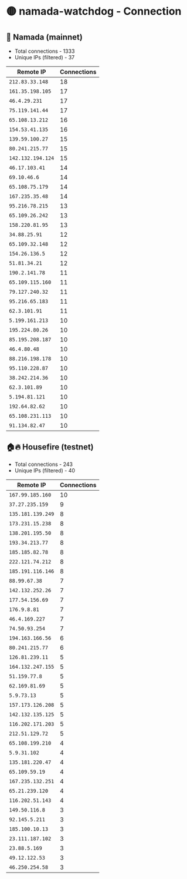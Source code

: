 # 🟡 namada-watchdog - Connection

## 🚀 Namada (mainnet)
- Total connections - 1333
- Unique IPs (filtered) - 37

| Remote IP | Connections |
|-----------|-------------|
| `212.83.33.148` | 18 |
| `161.35.198.105` | 17 |
| `46.4.29.231` | 17 |
| `75.119.141.44` | 17 |
| `65.108.13.212` | 16 |
| `154.53.41.135` | 16 |
| `139.59.100.27` | 15 |
| `80.241.215.77` | 15 |
| `142.132.194.124` | 15 |
| `46.17.103.41` | 14 |
| `69.10.46.6` | 14 |
| `65.108.75.179` | 14 |
| `167.235.35.48` | 14 |
| `95.216.78.215` | 13 |
| `65.109.26.242` | 13 |
| `158.220.81.95` | 13 |
| `34.88.25.91` | 12 |
| `65.109.32.148` | 12 |
| `154.26.136.5` | 12 |
| `51.81.34.21` | 12 |
| `190.2.141.78` | 11 |
| `65.109.115.160` | 11 |
| `79.127.240.32` | 11 |
| `95.216.65.183` | 11 |
| `62.3.101.91` | 11 |
| `5.199.161.213` | 10 |
| `195.224.80.26` | 10 |
| `85.195.208.187` | 10 |
| `46.4.80.48` | 10 |
| `88.216.198.178` | 10 |
| `95.110.228.87` | 10 |
| `38.242.214.36` | 10 |
| `62.3.101.89` | 10 |
| `5.194.81.121` | 10 |
| `192.64.82.62` | 10 |
| `65.108.231.113` | 10 |
| `91.134.82.47` | 10 |

## 🏠🔥 Housefire (testnet)

- Total connections - 243
- Unique IPs (filtered) - 40

| Remote IP | Connections |
|-----------|-------------|
| `167.99.185.160` | 10 |
| `37.27.235.159` | 9 |
| `135.181.139.249` | 8 |
| `173.231.15.238` | 8 |
| `138.201.195.50` | 8 |
| `193.34.213.77` | 8 |
| `185.185.82.78` | 8 |
| `222.121.74.212` | 8 |
| `185.191.116.146` | 8 |
| `88.99.67.38` | 7 |
| `142.132.252.26` | 7 |
| `177.54.156.69` | 7 |
| `176.9.8.81` | 7 |
| `46.4.169.227` | 7 |
| `74.50.93.254` | 7 |
| `194.163.166.56` | 6 |
| `80.241.215.77` | 6 |
| `126.81.239.11` | 5 |
| `164.132.247.155` | 5 |
| `51.159.77.8` | 5 |
| `62.169.81.69` | 5 |
| `5.9.73.13` | 5 |
| `157.173.126.208` | 5 |
| `142.132.135.125` | 5 |
| `116.202.171.203` | 5 |
| `212.51.129.72` | 5 |
| `65.108.199.210` | 4 |
| `5.9.31.102` | 4 |
| `135.181.220.47` | 4 |
| `65.109.59.19` | 4 |
| `167.235.132.251` | 4 |
| `65.21.239.120` | 4 |
| `116.202.51.143` | 4 |
| `149.50.116.8` | 3 |
| `92.145.5.211` | 3 |
| `185.100.10.13` | 3 |
| `23.111.187.102` | 3 |
| `23.88.5.169` | 3 |
| `49.12.122.53` | 3 |
| `46.250.254.58` | 3 |

